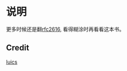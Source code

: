 # 说明

更多时候还是翻[rfc2616](http://tools.ietf.org/html/rfc2616), 看得糊涂时再看看这本书。

## Credit

[luics](luics.xu@gmail.com)
